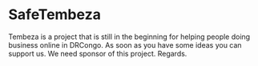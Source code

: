 # SafeTembeza
Tembeza is a project that is still in the beginning for helping people doing business online in DRCongo. 
As soon as you have some ideas you can support us. We need sponsor of this project. Regards.
